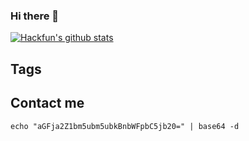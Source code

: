 ### Hi there 👋

[![Hackfun's github stats](https://github-readme-stats.vercel.app/api?username=hackfengJam&theme=gotham&count_private=true&show_icons=true)](https://github.com/anuraghazra/github-readme-stats)



<!--
**hackfengJam/hackfengJam** is a ✨ _special_ ✨ repository because its `README.md` (this file) appears on your GitHub profile.

Here are some ideas to get you started:

- 🔭 I’m currently working on ...
- 🌱 I’m currently learning ...
- 👯 I’m looking to collaborate on ...
- 🤔 I’m looking for help with ...
- 💬 Ask me about ...
- 📫 How to reach me: ...
- 😄 Pronouns: ...
- ⚡ Fun fact: ...
-->

## Tags

## Contact me

`echo "aGFja2Z1bm5ubm5ubkBnbWFpbC5jb20=" | base64 -d`
